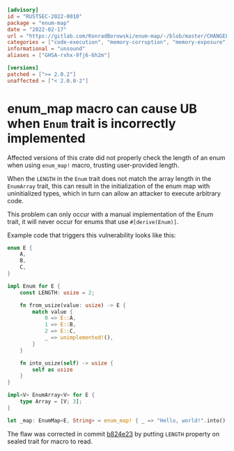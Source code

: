 ```toml
[advisory]
id = "RUSTSEC-2022-0010"
package = "enum-map"
date = "2022-02-17"
url = "https://gitlab.com/KonradBorowski/enum-map/-/blob/master/CHANGELOG.md#version-202"
categories = ["code-execution", "memory-corruption", "memory-exposure"]
informational = "unsound"
aliases = ["GHSA-rxhx-9fj6-6h2m"]

[versions]
patched = [">= 2.0.2"]
unaffected = ["< 2.0.0-2"]
```

# enum_map macro can cause UB when `Enum` trait is incorrectly implemented

Affected versions of this crate did not properly check the length of an enum when using `enum_map!` macro, trusting user-provided length.

When the `LENGTH` in the `Enum` trait does not match the array length in the `EnumArray` trait, this can result in the initialization of the enum map with uninitialized types, which in turn can allow an attacker to execute arbitrary code.

This problem can only occur with a manual implementation of the Enum trait, it will never occur for enums that use `#[derive(Enum)]`.

Example code that triggers this vulnerability looks like this:

```rust
enum E {
    A,
    B,
    C,
}

impl Enum for E {
    const LENGTH: usize = 2;

    fn from_usize(value: usize) -> E {
        match value {
            0 => E::A,
            1 => E::B,
            2 => E::C,
            _ => unimplemented!(),
        }
    }

    fn into_usize(self) -> usize {
        self as usize
    }
}

impl<V> EnumArray<V> for E {
    type Array = [V; 3];
}

let _map: EnumMap<E, String> = enum_map! { _ => "Hello, world!".into() };
```

The flaw was corrected in commit [b824e23](https://gitlab.com/KonradBorowski/enum-map/-/commit/b824e232f2fb47837740070096ac253df8e80dfc) by putting `LENGTH` property on sealed trait for macro to read.
